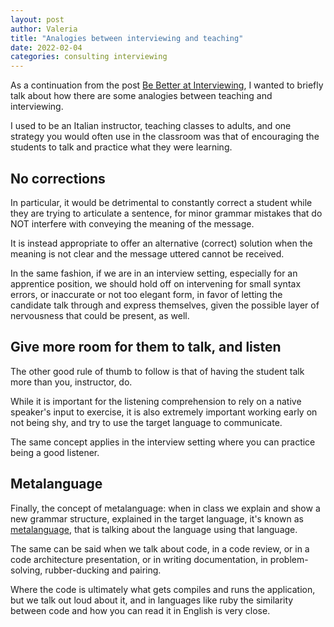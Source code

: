 ```yaml
---
layout: post
author: Valeria
title: "Analogies between interviewing and teaching"
date: 2022-02-04
categories: consulting interviewing
---
```

As a continuation from the post
[Be Better at Interviewing](https://heyvaleria.github.io/consulting/interviewing/2022/01/28/be-better-at-interviewing.html),
I wanted to briefly talk about how there are some analogies between teaching and
interviewing.

I used to be an Italian instructor, teaching classes to adults, and one strategy
you would often use in the classroom was that of encouraging the students to
talk and practice what they were learning.

## No corrections
In particular, it would be detrimental to constantly correct a student while
they are trying to articulate a sentence, for minor grammar mistakes that do NOT
interfere with conveying the meaning of the message.

It is instead appropriate to offer an alternative (correct) solution when the
meaning is not clear and the message uttered cannot be received.

In the same fashion, if we are in an interview setting, especially for an
apprentice position, we should hold off on intervening for small syntax errors,
or inaccurate or not too elegant form, in favor of letting the candidate talk
through and express themselves, given the possible layer of nervousness that
could be present, as well.

## Give more room for them to talk, and listen
The other good rule of thumb to follow is that of having the student talk more
than you, instructor, do.

While it is important for the listening comprehension
to rely on a native speaker's input to exercise, it is also extremely important
working early on not being shy, and try to use the target language to
communicate.

The same concept applies in the interview setting where you can practice being a
good listener.

## Metalanguage
Finally, the concept of metalanguage: when in class we explain and show a new grammar
structure, explained in the target language, it's known as
[metalanguage](https://en.wikipedia.org/wiki/Metalanguage), that
is talking about the language using that language.

The same can be said when we talk about code, in a code review, or in a code
architecture presentation, or in writing documentation, in problem-solving,
rubber-ducking and pairing.

Where the code is ultimately what gets compiles and
runs the application, but we talk out loud about it, and in languages like ruby
the similarity between code and how you can read it in English is very close.
